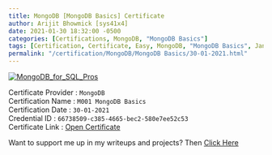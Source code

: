 ```yaml
---
title: MongoDB [MongoDB Basics] Certificate
author: Arijit Bhowmick [sys41x4]
date: 2021-01-30 18:32:00 -0500
categories: [Certifications, MongoDB, "MongoDB Basics"]
tags: [Certification, Certificate, Easy, MongoDB, "MongoDB Basics", January, "2021"]
permalink: "/certification/MongoDB/MongoDB Basics/30-01-2021.html"
---
```


[![MongoDB_for_SQL_Pros](/assets/certifications/MongoDB/M001-MongoDB-basics/30-01-2021/M001_proof_of_completion_66738509-c385-4665-bec2-580e7ee52c53.png)](https://raw.githubusercontent.com/Arijit-Bhowmick/My_Certifications/main/MongoDB/M001_proof_of_completion_66738509-c385-4665-bec2-580e7ee52c53.png)

Certificate Provider : `MongoDB`<br>
Certification Name : `M001 MongoDB Basics`<br>
Certification Date : `30-01-2021`<br>
Credential ID : `66738509-c385-4665-bec2-580e7ee52c53`<br>
Certificate Link : <a href="https://university.mongodb.com/course_completion/66738509-c385-4665-bec2-580e7ee52c53?utm_source=copy&utm_medium=social&utm_campaign=sys41x4.github.io" target="_blank">Open Certificate</a><br>


Want to support me up in my writeups and projects? Then <a href="/support/sys41x4">Click Here</a>
